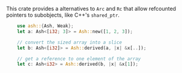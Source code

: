 This crate provides a alternatives to `Arc` and `Rc` that allow refcounted
pointers to subobjects, like C++'s `shared_ptr`.

```rust
    use ash::{Ash, Weak};
    let a: Ash<[i32; 3]> = Ash::new([1, 2, 3]);

    // convert the sized array into a slice
    let b: Ash<[i32]> = Ash::derived(a, |x| &x[..]);

    // get a reference to one element of the array
    let c: Ash<i32> = Ash::derived(b, |x| &x[1]);
```
